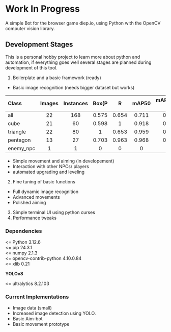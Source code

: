 # Work In Progress

A simple Bot for the browser game diep.io, using Python with the OpenCV computer vision library.


## Development Stages

This is a personal hobby project to learn more about python and
automation, if everything goes well several stages are planned during
development of this tool.

1. Boilerplate and a basic framework (ready)
- Basic image recognition (needs bigger dataset but works)

| Class    | Images  |Instances|   Box(P    |     R     |   mAP50  | mAP50-95) |
|:---------|:-------:|:-------:|:----------:|:---------:|:--------:|----------:|
| all      |   22    |   168   |   0.575    |   0.654   |   0.711  |    0.407  |
| cube     |   21    |    60   |   0.598    |       1   |   0.918  |    0.621  |
| triangle |   22    |    80   |       1    |   0.653   |   0.959  |    0.613  |
| pentagon |   13    |    27   |   0.703    |   0.963   |   0.968  |    0.394  |
| enemy_npc|    1    |     1   |       0    |       0   |       0  |        0  |

- Simple movement and aiming (in developement)
- Interaction with other NPCs/ players
- automated upgrading and leveling

2. Fine tuning of basic functions
- Full dynamic image recognition
- Advanced movements
- Polished aiming

3. Simple terminal UI using python curses
4. Performance tweaks


### Dependencies

<= Python 3.12.6 \
<= pip                   24.3.1 \
<= numpy                 2.1.3 \
<= opencv-contrib-python 4.10.0.84 \
<= xlib                  0.21

**YOLOv8**

<= ultralytics           8.2.103

### Current Implementations

- Image data (small)
- Increased image detection using YOLO.
- Basic Aim-bot
- Basic movement prototype

